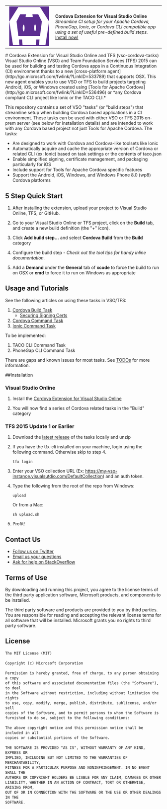 <table style="width: 100%; border-style: none;"><tr>
<td style="width: 140px; text-align: center;"><img src="docs/media/misc/cordova_logo_white_purple.png" /></td>
<td><strong>Cordova Extension for Visual Studio Online</strong><br />
<i>Streamline CI setup for your Apache Cordova, PhoneGap, Ionic, or Cordova CLI compatible app using a set of useful pre-defined build steps.</i><br />
<a href="http://go.microsoft.com/fwlink/?LinkID=691188">Install now!</a>
</td>
</tr></table>
# Cordova Extension for Visual Studio Online and TFS (vso-cordova-tasks)
Visual Studio Online (VSO) and Team Foundation Services (TFS) 2015 can be used for building and testing Cordova apps in a Continuous Integration (CI) environment thanks to a new [cross-platform agent](http://go.microsoft.com/fwlink/?LinkID=533789) that supports OSX. This new agent enables you to use VSO or TFS to build projects targeting Android, iOS, or Windows created using [Tools for Apache Cordova](http://go.microsoft.com/fwlink/?LinkID=536496) or *any Cordova compliant CLI project like Ionic or the TACO CLI.* 

This repository contains a set of VSO "tasks" (or "build steps") that streamline setup when building Cordova based applications in a CI environment. These tasks can be used with either VSO or TFS 2015 on-prem server (see below for installation details) and are intended to work with any Cordova based project not just Tools for Apache Cordova. The tasks:

- Are designed to work with Cordova and Cordova-like toolsets like Ionic
- Automatically acquire and cache the appropriate version of Cordova or related CLI (ex: Ionic) based on task settings or the contents of taco.json
- Enable simplified signing, certificate management, and packaging particularly for iOS
- Include support for Tools for Apache Cordova specific features
- Support the Android, iOS, Windows, and Windows Phone 8.0 (wp8) Cordova platforms
	
## 5 Step Quick Start

1. After installing the extension, upload your project to Visual Studio Online, TFS, or GitHub.

2. Go to your Visual Studio Online or TFS project, click on the **Build** tab, and create a new build definition (the "+" icon).

3. Click **Add build step...** and select **Cordova Build** from the **Build** category

4. Configure the build step - *Check out the tool tips for handy inline documentation.*

5. Add a **Demand** under the **General** tab of **xcode** to force the build to run on OSX or **cmd** to force it to run on Windows as appropriate

## Usage and Tutorials
See the following articles on using these tasks in VSO/TFS:

1. [Cordova Build Task](http://go.microsoft.com/fwlink/?LinkID=691186)
	- [Securing Signing Certs](http://go.microsoft.com/fwlink/?LinkID=691933)
2. [Cordova Command Task](http://go.microsoft.com/fwlink/?LinkID=692058)
3. [Ionic Command Task](http://go.microsoft.com/fwlink/?LinkID=692057)

To be implemented:

1. TACO CLI Command Task
2. PhoneGap CLI Command Task

There are gaps and known issues for most tasks. See [TODOs](./docs/TODO.md) for more information.

##Installation

### Visual Studio Online
1. Install the [Cordova Extension for Visual Studio Online](http://go.microsoft.com/fwlink/?LinkID=691188)

2. You will now find a series of Cordova related tasks in the "Build" category 

### TFS 2015 Update 1 or Earlier

1. Download the [latest release](http://go.microsoft.com/fwlink/?LinkID=691191) of the tasks locally and unzip

2. If you have the tfx-cli installed on your machine, login using the following command. Otherwise skip to step 4.

	~~~~~~~~~~~~~~~~~~~~~~~~~~~~~~~~~~
	tfx login
	~~~~~~~~~~~~~~~~~~~~~~~~~~~~~~~~~~

3. Enter your VSO collection URL (Ex: https://my-vso-instance.visualsutdio.com/DefaultCollection) and an auth token. 

4. Type the following from the root of the repo from Windows:

	~~~~~~~~~~~~~~~~~~~~~~~~~~~~~~~~~~
	upload
	~~~~~~~~~~~~~~~~~~~~~~~~~~~~~~~~~~

	Or from a Mac:

	~~~~~~~~~~~~~~~~~~~~~~~~~~~~~~~~~~
	sh upload.sh
	~~~~~~~~~~~~~~~~~~~~~~~~~~~~~~~~~~

5. Profit!

## Contact Us
* [Follow us on Twitter](http://go.microsoft.com/fwlink/?LinkID=699449)
* [Email us your questions](mailto:/vscordovatools@microsoft.com)
* [Ask for help on StackOverflow](http://go.microsoft.com/fwlink/?LinkID=699448)

## Terms of Use
By downloading and running this project, you agree to the license terms of the third party application software, Microsoft products, and components to be installed. 

The third party software and products are provided to you by third parties. You are responsible for reading and accepting the relevant license terms for all software that will be installed. Microsoft grants you no rights to third party software.

## License

```
The MIT License (MIT)

Copyright (c) Microsoft Corporation

Permission is hereby granted, free of charge, to any person obtaining a copy
of this software and associated documentation files (the "Software"), to deal
in the Software without restriction, including without limitation the rights
to use, copy, modify, merge, publish, distribute, sublicense, and/or sell
copies of the Software, and to permit persons to whom the Software is
furnished to do so, subject to the following conditions:

The above copyright notice and this permission notice shall be included in all
copies or substantial portions of the Software.

THE SOFTWARE IS PROVIDED "AS IS", WITHOUT WARRANTY OF ANY KIND, EXPRESS OR
IMPLIED, INCLUDING BUT NOT LIMITED TO THE WARRANTIES OF MERCHANTABILITY,
FITNESS FOR A PARTICULAR PURPOSE AND NONINFRINGEMENT. IN NO EVENT SHALL THE
AUTHORS OR COPYRIGHT HOLDERS BE LIABLE FOR ANY CLAIM, DAMAGES OR OTHER
LIABILITY, WHETHER IN AN ACTION OF CONTRACT, TORT OR OTHERWISE, ARISING FROM,
OUT OF OR IN CONNECTION WITH THE SOFTWARE OR THE USE OR OTHER DEALINGS IN THE
SOFTWARE.
```
